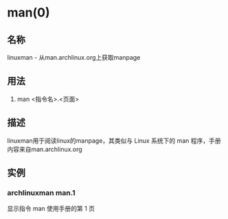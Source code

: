 # man(0)

## 名称

linuxman - 从man.archlinux.org上获取manpage

## 用法

1. man <指令名>.<页面>

## 描述

linuxman用于阅读linux的manpage，其类似与 Linux 系统下的 man 程序，手册内容来自man.archlinux.org

## 实例

### archlinuxman man.1

显示指令 man 使用手册的第 1 页

